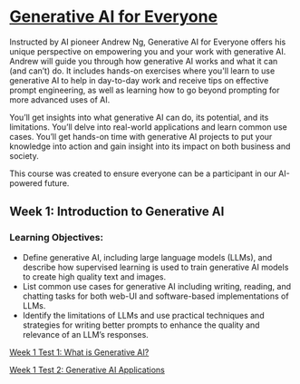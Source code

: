 # [Generative AI for Everyone](https://www.deeplearning.ai/courses/generative-ai-for-everyone/)

Instructed by AI pioneer Andrew Ng, Generative AI for Everyone offers his unique perspective on empowering you and your work with generative AI. Andrew will guide you through how generative AI works and what it can (and can’t) do. It includes hands-on exercises where you'll learn to use generative AI to help in day-to-day work and receive tips on effective prompt engineering, as well as learning how to go beyond prompting for more advanced uses of AI.

You’ll get insights into what generative AI can do, its potential, and its limitations. You’ll delve into real-world applications and learn common use cases. You’ll get hands-on time with generative AI projects to put your knowledge into action and gain insight into its impact on both business and society. 

This course was created to ensure everyone can be a participant in our AI-powered future.

## Week 1: Introduction to Generative AI

### Learning Objectives:
- Define generative AI, including large language models (LLMs), and describe how supervised learning is used to train generative AI models to create high quality text and images.
- List common use cases for generative AI including writing, reading, and chatting tasks for both web-UI and software-based implementations of LLMs.
- Identify the limitations of LLMs and use practical techniques and strategies for writing better prompts to enhance the quality and relevance of an LLM’s responses.

[Week 1 Test 1: What is Generative AI?](https://github.com/Ryota-Kawamura/Generative-AI-for-Everyone/blob/main/Week-1/Week-1_Test-1.md)

[Week 1 Test 2: Generative AI Applications](https://github.com/Ryota-Kawamura/Generative-AI-for-Everyone/blob/main/Week-1/Week-1_Test-2.md)
